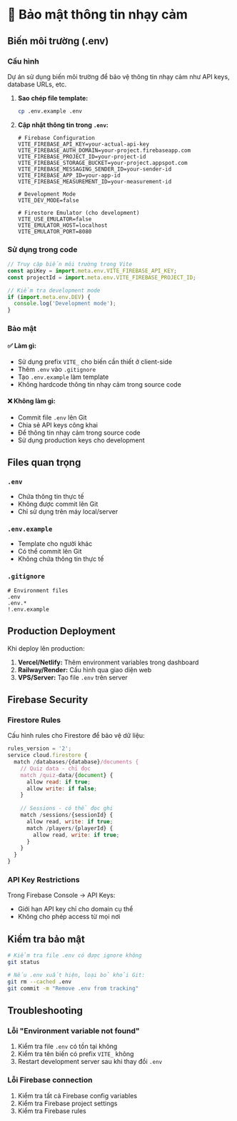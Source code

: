# 🔐 Bảo mật thông tin nhạy cảm

## Biến môi trường (.env)

### Cấu hình
Dự án sử dụng biến môi trường để bảo vệ thông tin nhạy cảm như API keys, database URLs, etc.

1. **Sao chép file template:**
   ```bash
   cp .env.example .env
   ```

2. **Cập nhật thông tin trong `.env`:**
   ```env
   # Firebase Configuration
   VITE_FIREBASE_API_KEY=your-actual-api-key
   VITE_FIREBASE_AUTH_DOMAIN=your-project.firebaseapp.com
   VITE_FIREBASE_PROJECT_ID=your-project-id
   VITE_FIREBASE_STORAGE_BUCKET=your-project.appspot.com
   VITE_FIREBASE_MESSAGING_SENDER_ID=your-sender-id
   VITE_FIREBASE_APP_ID=your-app-id
   VITE_FIREBASE_MEASUREMENT_ID=your-measurement-id

   # Development Mode
   VITE_DEV_MODE=false

   # Firestore Emulator (cho development)
   VITE_USE_EMULATOR=false
   VITE_EMULATOR_HOST=localhost
   VITE_EMULATOR_PORT=8080
   ```

### Sử dụng trong code

```javascript
// Truy cập biến môi trường trong Vite
const apiKey = import.meta.env.VITE_FIREBASE_API_KEY;
const projectId = import.meta.env.VITE_FIREBASE_PROJECT_ID;

// Kiểm tra development mode
if (import.meta.env.DEV) {
  console.log('Development mode');
}
```

### Bảo mật

#### ✅ Làm gì:
- Sử dụng prefix `VITE_` cho biến cần thiết ở client-side
- Thêm `.env` vào `.gitignore`
- Tạo `.env.example` làm template
- Không hardcode thông tin nhạy cảm trong source code

#### ❌ Không làm gì:
- Commit file `.env` lên Git
- Chia sẻ API keys công khai
- Để thông tin nhạy cảm trong source code
- Sử dụng production keys cho development

## Files quan trọng

### `.env` 
- Chứa thông tin thực tế
- Không được commit lên Git
- Chỉ sử dụng trên máy local/server

### `.env.example`
- Template cho người khác
- Có thể commit lên Git
- Không chứa thông tin thực tế

### `.gitignore`
```
# Environment files
.env
.env.*
!.env.example
```

## Production Deployment

Khi deploy lên production:

1. **Vercel/Netlify:** Thêm environment variables trong dashboard
2. **Railway/Render:** Cấu hình qua giao diện web
3. **VPS/Server:** Tạo file `.env` trên server

## Firebase Security

### Firestore Rules
Cấu hình rules cho Firestore để bảo vệ dữ liệu:

```javascript
rules_version = '2';
service cloud.firestore {
  match /databases/{database}/documents {
    // Quiz data - chỉ đọc
    match /quiz-data/{document} {
      allow read: if true;
      allow write: if false;
    }
    
    // Sessions - có thể đọc ghi
    match /sessions/{sessionId} {
      allow read, write: if true;
      match /players/{playerId} {
        allow read, write: if true;
      }
    }
  }
}
```

### API Key Restrictions
Trong Firebase Console → API Keys:
- Giới hạn API key chỉ cho domain cụ thể
- Không cho phép access từ mọi nơi

## Kiểm tra bảo mật

```bash
# Kiểm tra file .env có được ignore không
git status

# Nếu .env xuất hiện, loại bỏ khỏi Git:
git rm --cached .env
git commit -m "Remove .env from tracking"
```

## Troubleshooting

### Lỗi "Environment variable not found"
1. Kiểm tra file `.env` có tồn tại không
2. Kiểm tra tên biến có prefix `VITE_` không
3. Restart development server sau khi thay đổi `.env`

### Lỗi Firebase connection
1. Kiểm tra tất cả Firebase config variables
2. Kiểm tra Firebase project settings
3. Kiểm tra Firebase rules